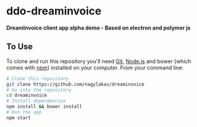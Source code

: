 # ddo-dreaminvoice

**DreamInvoice client app alpha demo - Based on electron and polymer js**

## To Use

To clone and run this repository you'll need [Git](https://git-scm.com), [Node.js](https://nodejs.org/en/download/) and bower (which comes with [npm](http://npmjs.com)) installed on your computer. From your command line:

```bash
# Clone this repository
git clone https://github.com/nagylakas/dreaminvoice
# Go into the repository
cd dreaminvoice
# Install dependencies
npm install && bower install
# Run the app
npm start
```
